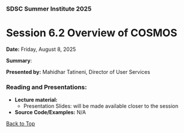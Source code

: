 ### SDSC Summer Institute 2025
# Session 6.2 Overview of COSMOS

**Date:** Friday, August 8, 2025

**Summary**: 

**Presented by:** Mahidhar Tatineni, Director of User Services

### Reading and Presentations:
* **Lecture material:**
   * Presentation Slides: will be made available closer to the session
* **Source Code/Examples:** N/A

[Back to Top](#top)

